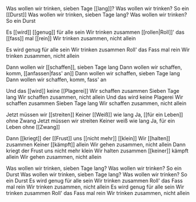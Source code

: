 Was wollen wir trinken, sieben Tage [[lang]]? 
Was wollen wir trinken? So ein [[Durst]] 
Was wollen wir trinken, sieben Tage lang? 
Was wollen wir trinken? So ein Durst 

Es [[wird]] [[genug]] für alle sein 
Wir trinken zusammen 
[[rollen|Roll]]' das [[fass]] mal [[rein]] 
Wir trinken zusammen, nicht allein 

Es wird genug für alle sein 
Wir trinken zusammen 
Roll' das Fass mal rein 
Wir trinken zusammen, nicht allein 

Dann wollen wir [[schaffen]], sieben Tage lang 
Dann wollen wir schaffen, komm, [[anfassen|fass' an]] 
Dann wollen wir schaffen, sieben Tage lang 
Dann wollen wir schaffen, komm, fass' an 

Und das [[wird]] keine [[Plagerei]] 
Wir schaffen zusammen Sieben Tage lang 
Wir schaffen zusammen, nicht allein 
Und das wird keine Plagerei 
Wir schaffen zusammen Sieben Tage lang 
Wir schaffen zusammen, nicht allein 


Jetzt müssen wir [[streiten]] 
Keiner [[Weiß]] wie lang 
Ja, [[für ein Leben]] ohne Zwang 
Jetzt müssen wir streiten
Keiner weiß wie lang 
Ja, für ein Leben ohne [[Zwang]] 

Dann [[kriegt]] der [[Frust]] uns [[nicht mehr]] [[klein]] 
Wir [[halten]] zusammen Keiner [[kämpft]] allein 
Wir gehen zusammen, nicht allein 
Dann kriegt der Frust uns nicht mehr klein 
Wir halten zusammen [[keiner]] kämpft allein 
Wir gehen zusammen, nicht allein 

Was wollen wir trinken, sieben Tage lang? 
Was wollen wir trinken? So ein Durst 
Was wollen wir trinken, sieben Tage lang? 
Was wollen wir trinken? So ein Durst 
Es wird genug für alle sein 
Wir trinken zusammen Roll' das Fass mal rein 
Wir trinken zusammen, nicht allein 
Es wird genug für alle sein 
Wir trinken zusammen Roll' das Fass mal rein 
Wir trinken zusammen, nicht allein